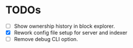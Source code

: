 # TODOs

- [ ] Show ownership history in block explorer.
- [x] Rework config file setup for server and indexer
- [ ] Remove debug CLI option.